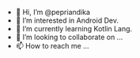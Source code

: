 - 👋 Hi, I’m @pepriandika
- 👀 I’m interested in Android Dev.
- 🌱 I’m currently learning Kotlin Lang.
- 💞️ I’m looking to collaborate on ...
- 📫 How to reach me ...

<!---
pepriandika/pepriandika is a ✨ special ✨ repository because its `README.md` (this file) appears on your GitHub profile.
You can click the Preview link to take a look at your changes.
--->
